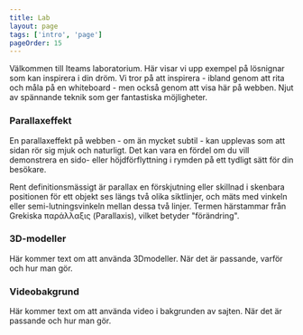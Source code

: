 ```yaml
---
title: Lab
layout: page
tags: ['intro', 'page']
pageOrder: 15
---
```


Välkommen till Iteams laboratorium. Här visar vi upp exempel på lösnignar som kan inspirera i din dröm. Vi tror på att inspirera - ibland genom att rita och måla på en whiteboard - men också genom att visa här på webben. Njut av spännande teknik som ger fantastiska möjligheter.


### Parallaxeffekt
En parallaxeffekt på webben - om än mycket subtil - kan upplevas som att sidan rör sig mjuk och naturligt. Det kan vara en fördel om du vill demonstrera en sido- eller höjdförflyttning i rymden på ett tydligt sätt för din besökare.

Rent definitionsmässigt är parallax en förskjutning eller skillnad i skenbara positionen för ett objekt ses längs två olika siktlinjer, och mäts med vinkeln eller semi-lutningsvinkeln mellan dessa två linjer. Termen härstammar från Grekiska παράλλαξις (Parallaxis), vilket betyder "förändring".


### 3D-modeller
Här kommer text om att använda 3Dmodeller. När det är passande, varför och hur man gör.


### Videobakgrund
Här kommer text om att använda video i bakgrunden av sajten. När det är passande och hur man gör.
